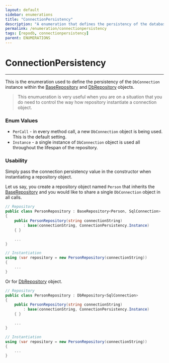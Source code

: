 ```yaml
---
layout: default
sidebar: enumerations
title: "ConnectionPersistency"
description: "A enumeration that defines the persistency of the database connection object when working with repository."
permalink: /enumeration/connectionpersistency
tags: [repodb, connectionpersistency]
parent: ENUMERATIONS
---
```


# ConnectionPersistency

---

This is the enumeration used to define the persistency of the `DbConnection` instance within the [BaseRepository](/class/baserepository) and [DbRepository](/class/dbrepository) objects.

> This enumueration is very useful when you are on a situation that you do need to control the way how repository instantiate a connection object.

### Enum Values

- `PerCall` - in every method call, a new `DbConnection` object is being used. This is the default setting.
- `Instance` - a single instance of `DbConnection` object is used all throughout the lifespan of the repository.

### Usability

Simply pass the connection persistency value in the constructor when instantiating a repository object.

Let us say, you create a repository object named `Person` that inherits the [BaseRepository](/class/baserepository) and you would like to share a single `DbConnection` object in all calls.

```csharp
// Repository
public class PersonRepository : BaseRepository<Person, SqlConnection>
{
    public PersonRepository(string connectionString)
        : base(connectionString, ConnectionPersistency.Instance)
    { }

    ...
}

// Instantiation
using (var repository = new PersonRepository(connectionString))
{
    ...
}
```

Or for [DbRepository](/class/dbrepository) object.

```csharp
// Repository
public class PersonRepository : DbRepository<SqlConnection>
{
    public PersonRepository(string connectionString)
        : base(connectionString, ConnectionPersistency.Instance)
    { }

    ...
}

// Instantiation
using (var repository = new PersonRepository(connectionString))
{
    ...
}
```